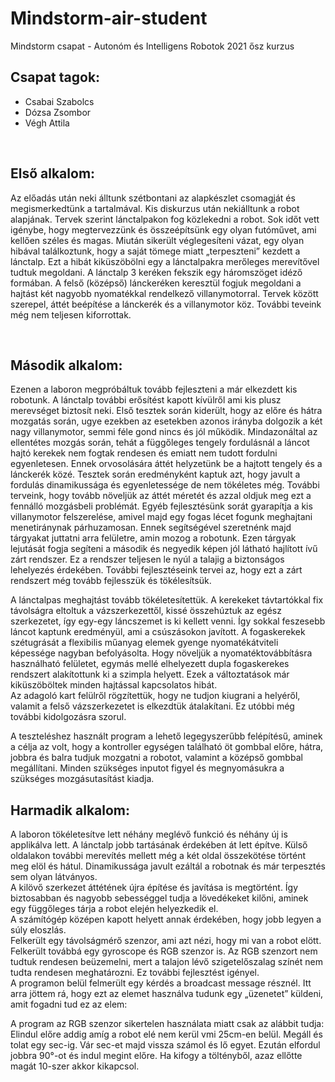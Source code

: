 # Mindstorm-air-student
Mindstorm csapat - Autonóm és Intelligens Robotok 2021 ősz kurzus

<h2>Csapat tagok:</h2>

<ul>
	<li>Csabai Szabolcs</li>
	<li>D&oacute;zsa Zsombor</li>
	<li>V&eacute;gh Attila</li>
</ul>

<p>&nbsp;</p>

<h2>Első alkalom:</h2>

<p>Az előad&aacute;s ut&aacute;n neki &aacute;lltunk sz&eacute;tbontani az alapk&eacute;szlet csomagj&aacute;t &eacute;s megismerkedt&uuml;nk a tartalm&aacute;val. Kis diskurzus ut&aacute;n neki&aacute;lltunk a robot alapj&aacute;nak. Tervek szerint l&aacute;nctalpakon fog k&ouml;zlekedni a robot. Sok időt vett ig&eacute;nybe, hogy megtervezz&uuml;nk &eacute;s &ouml;ssze&eacute;p&iacute;ts&uuml;nk egy olyan fut&oacute;művet, ami kellően sz&eacute;les &eacute;s magas. Miut&aacute;n siker&uuml;lt v&eacute;gleges&iacute;teni v&aacute;zat, egy olyan hib&aacute;val tal&aacute;lkoztunk, hogy a saj&aacute;t t&ouml;mege miatt &bdquo;terpeszteni&rdquo; kezdett a l&aacute;nctalp. Ezt a hib&aacute;t kik&uuml;sz&ouml;b&ouml;lni egy a l&aacute;nctalpakra merőleges merev&iacute;tővel tudtuk megoldani.&nbsp;A l&aacute;nctalp 3 ker&eacute;ken fekszik egy h&aacute;romsz&ouml;get id&eacute;ző form&aacute;ban. A felső (k&ouml;z&eacute;pső) l&aacute;ncker&eacute;ken kereszt&uuml;l fogjuk megoldani a hajt&aacute;st k&eacute;t nagyobb nyomat&eacute;kkal rendelkező villanymotorral. Tervek k&ouml;z&ouml;tt szerepel, &aacute;tt&eacute;t be&eacute;p&iacute;t&eacute;se a l&aacute;ncker&eacute;k &eacute;s a villanymotor k&ouml;z. Tov&aacute;bbi teveink m&eacute;g nem teljesen kiforrottak.</p>

<p>&nbsp;</p>

<h2>M&aacute;sodik alkalom:</h2>

<p>Ezenen a laboron megpr&oacute;b&aacute;ltuk tov&aacute;bb fejleszteni a m&aacute;r elkezdett kis robotunk. A l&aacute;nctalp tov&aacute;bbi erős&iacute;t&eacute;st kapott k&iacute;v&uuml;lről ami kis plusz merevs&eacute;get biztos&iacute;t neki. Első tesztek sor&aacute;n kider&uuml;lt, hogy az előre &eacute;s h&aacute;tra mozgat&aacute;s sor&aacute;n, ugye ezekben az esetekben azonos ir&aacute;nyba dolgozik a k&eacute;t nagy villanymotor, semmi f&eacute;le gond nincs &eacute;s j&oacute;l műk&ouml;dik. Mindazon&aacute;ltal az ellent&eacute;tes mozg&aacute;s sor&aacute;n, teh&aacute;t a f&uuml;ggőleges tengely fordul&aacute;sn&aacute;l a l&aacute;ncot hajt&oacute; kerekek nem fogtak rendesen &eacute;s emiatt nem tudott fordulni egyenletesen. Ennek orvosol&aacute;s&aacute;ra &aacute;tt&eacute;t helyzet&uuml;nk be a hajtott tengely &eacute;s a l&aacute;ncker&eacute;k k&ouml;z&eacute;.&nbsp;Tesztek sor&aacute;n eredm&eacute;nyk&eacute;nt kaptuk azt, hogy javult a fordul&aacute;s dinamikuss&aacute;ga &eacute;s egyenletess&eacute;ge de nem t&ouml;k&eacute;letes m&eacute;g. Tov&aacute;bbi terveink, hogy tov&aacute;bb n&ouml;velj&uuml;k az &aacute;tt&eacute;t m&eacute;ret&eacute;t &eacute;s azzal oldjuk meg ezt a fenn&aacute;ll&oacute; mozg&aacute;sbeli probl&eacute;m&aacute;t. Egy&eacute;b fejleszt&eacute;s&uuml;nk sor&aacute;t gyarap&iacute;tja a kis villanymotor felszerel&eacute;se, amivel majd egy fogas l&eacute;cet fogunk meghajtani menetir&aacute;nynak p&aacute;rhuzamosan. Ennek seg&iacute;ts&eacute;g&eacute;vel szeretn&eacute;nk majd t&aacute;rgyakat juttatni arra fel&uuml;letre, amin mozog a robotunk. Ezen t&aacute;rgyak lejut&aacute;s&aacute;t fogja seg&iacute;teni a m&aacute;sodik &eacute;s negyedik k&eacute;pen j&oacute;l l&aacute;that&oacute; hajl&iacute;tott &iacute;vű z&aacute;rt rendszer. Ez a rendszer teljesen le ny&uacute;l a talajig a biztons&aacute;gos lehelyez&eacute;s &eacute;rdek&eacute;ben. Tov&aacute;bbi fejleszt&eacute;seink tervei az, hogy ezt a z&aacute;rt rendszert m&eacute;g tov&aacute;bb fejlessz&uuml;k &eacute;s t&ouml;k&eacute;les&iacute;ts&uuml;k.</p>

<p>A l&aacute;nctalpas meghajt&aacute;st tov&aacute;bb t&ouml;k&eacute;letes&iacute;tett&uuml;k. A kerekeket t&aacute;vtart&oacute;kkal fix t&aacute;vols&aacute;gra eltoltuk a v&aacute;zszerkezettől, kiss&eacute; &ouml;sszeh&uacute;ztuk az eg&eacute;sz szerkezetet, &iacute;gy egy-egy l&aacute;ncszemet is ki kellett venni. &Iacute;gy sokkal feszesebb l&aacute;ncot kaptunk eredm&eacute;ny&uuml;l, ami a cs&uacute;sz&aacute;sokon jav&iacute;tott. A fogaskerekek sz&eacute;tugr&aacute;s&aacute;t a flexibilis műanyag elemek gyenge nyomat&eacute;k&aacute;tviteli k&eacute;pess&eacute;ge nagyban befoly&aacute;solta. Hogy n&ouml;velj&uuml;k a nyomat&eacute;ktov&aacute;bb&iacute;t&aacute;sra haszn&aacute;lhat&oacute; fel&uuml;letet, egym&aacute;s mell&eacute; elhelyezett dupla fogaskerekes rendszert alak&iacute;tottunk ki a szimpla helyett. Ezek a v&aacute;ltoztat&aacute;sok m&aacute;r kik&uuml;sz&ouml;b&ouml;ltek minden hajt&aacute;ssal kapcsolatos hib&aacute;t.<br />
Az adagol&oacute; kart fel&uuml;lről r&ouml;gz&iacute;tett&uuml;k, hogy ne tudjon kiugrani a hely&eacute;ről, valamit a felső v&aacute;zszerkezetet is elkezdt&uuml;k &aacute;talak&iacute;tani. Ez ut&oacute;bbi m&eacute;g tov&aacute;bbi kidolgoz&aacute;sra szorul.</p>

<p>A tesztel&eacute;shez haszn&aacute;lt program a lehető legegyszerűbb fel&eacute;p&iacute;t&eacute;sű, aminek a c&eacute;lja az volt, hogy a kontroller egys&eacute;gen tal&aacute;lhat&oacute; &ouml;t gombbal előre, h&aacute;tra, jobbra &eacute;s balra tudjuk mozgatni a robotot, valamint a k&ouml;z&eacute;pső gombbal meg&aacute;ll&iacute;tani. Minden sz&uuml;ks&eacute;ges inputot figyel &eacute;s megnyom&aacute;sukra a sz&uuml;ks&eacute;ges mozg&aacute;sutas&iacute;t&aacute;st kiadja.</p>

<h2>Harmadik alkalom:</h2>

<p>A laboron t&ouml;k&eacute;letes&iacute;tve lett n&eacute;h&aacute;ny megl&eacute;vő funkci&oacute; &eacute;s n&eacute;h&aacute;ny &uacute;j is applik&aacute;lva lett. A l&aacute;nctalp jobb tart&aacute;s&aacute;nak &eacute;rdek&eacute;ben &aacute;t lett &eacute;p&iacute;tve. K&uuml;lső oldalakon tov&aacute;bbi merev&iacute;t&eacute;s mellett m&eacute;g a k&eacute;t oldal &ouml;sszek&ouml;t&eacute;se t&ouml;rt&eacute;nt meg el&ouml;l &eacute;s h&aacute;tul. Dinamikuss&aacute;ga javult ez&aacute;lt&aacute;l a robotnak &eacute;s m&aacute;r terpeszt&eacute;s sem olyan l&aacute;tv&aacute;nyos.<br />
A kil&ouml;vő szerkezet &aacute;tt&eacute;t&eacute;nek &uacute;jra &eacute;p&iacute;t&eacute;se &eacute;s jav&iacute;t&aacute;sa is megt&ouml;rt&eacute;nt. &Iacute;gy biztosabban &eacute;s nagyobb sebess&eacute;ggel tudja a l&ouml;ved&eacute;keket kilőni, aminek egy f&uuml;ggőleges t&aacute;rja a robot elej&eacute;n helyezkedik el.&nbsp;<br />
A sz&aacute;m&iacute;t&oacute;g&eacute;p k&ouml;z&eacute;pen kapott helyett annak &eacute;rdek&eacute;ben, hogy jobb legyen a s&uacute;ly eloszl&aacute;s.<br />
Felker&uuml;lt egy t&aacute;vols&aacute;gm&eacute;rő szenzor, ami azt n&eacute;zi, hogy mi van a robot el&ouml;tt. Felker&uuml;lt tov&aacute;bb&aacute; egy gyroscope &eacute;s RGB szenzor is. Az RGB szenzort nem tudtuk rendesen be&uuml;zemelni, mert a talajon l&eacute;vő szigetelőszalag sz&iacute;n&eacute;t nem tudta rendesen meghat&aacute;rozni. Ez tov&aacute;bbi fejleszt&eacute;st ig&eacute;nyel.<br />
A programon bel&uuml;l felmer&uuml;lt egy k&eacute;rd&eacute;s a broadcast message r&eacute;szn&eacute;l. Itt arra j&ouml;ttem r&aacute;, hogy ezt az elemet haszn&aacute;lva tudunk egy &bdquo;&uuml;zenetet&rdquo; k&uuml;ldeni, amit fogadni tud ez az elem:&nbsp;</p>

<p>A program az RGB szenzor sikertelen haszn&aacute;lata miatt csak az al&aacute;bbit tudja:<br />
Elindul előre addig am&iacute;g a robot el&eacute; nem ker&uuml;l vmi 25cm-en bel&uuml;l. Meg&aacute;ll &eacute;s tolat egy sec-ig. V&aacute;r sec-et majd vissza sz&aacute;mol &eacute;s lő egyet. Ezut&aacute;n elfordul jobbra 90&deg;-ot &eacute;s indul megint előre. Ha kifogy a t&ouml;lt&eacute;nyből, azaz ellőtte mag&aacute;t 10-szer akkor kikapcsol.<br />
&nbsp;</p>
